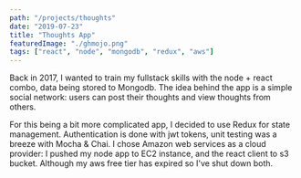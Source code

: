 ```yaml
---
path: "/projects/thoughts"
date: "2019-07-23"
title: "Thoughts App"
featuredImage: "./ghmojo.png"
tags: ["react", "node", "mongodb", "redux", "aws"]
---
```


Back in 2017, I wanted to train my fullstack skills with the node + react combo, data being stored to Mongodb. The idea behind the app is a simple social network: users can post their thoughts and view thoughts from others.

For this being a bit more complicated app, I decided to use Redux for state management. Authentication is done with jwt tokens, unit testing was a breeze with Mocha & Chai.
I chose Amazon web services as a cloud provider: I pushed my node app to EC2 instance, and the react client to s3 bucket. Although my aws free tier has expired so I've shut down both.
